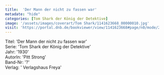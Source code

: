 ```yaml
---
title:  'Der Mann der nicht zu fassen war'
metadate: "hide"
categories: [Tom Shark der König der Detektive]
image: '/assets/images/coverart/Tom Shark/1141623668_00000010.jpg'
visit: 'https://portal.dnb.de/bookviewer/view/1141623668#page/n0/mode/2up'
---
```

Titel: 'Der Mann der nicht zu fassen war' <br>
Serie: 'Tom Shark der König der Detektive' <br>
Jahr: '1930' <br>
AutorIn: 'Pitt Strong' <br>
Band-Nr: '?' <br>
Verlag: ' Verlagshaus Freya'